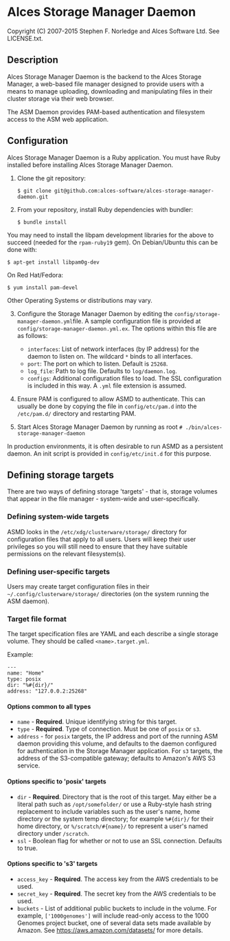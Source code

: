 # Alces Storage Manager Daemon
Copyright (C) 2007-2015 Stephen F. Norledge and Alces Software Ltd. See LICENSE.txt.


## Description
Alces Storage Manager Daemon is the backend to the Alces Storage Manager, a
web-based file manager designed to provide users with a means to manage
uploading, downloading and manipulating files in their cluster storage via
their web browser.

The ASM Daemon provides PAM-based authentication and filesystem access to the
ASM web application.

## Configuration
Alces Storage Manager Daemon is a Ruby application. You must have Ruby
installed before installing Alces Storage Manager Daemon.

1. Clone the git repository:

   ```$ git clone git@github.com:alces-software/alces-storage-manager-daemon.git```

2. From your repository, install Ruby dependencies with bundler:

   ```$ bundle install```

  You may need to install the libpam development libraries for the above to
  succeed (needed for the `rpam-ruby19` gem). On Debian/Ubuntu this can be
  done with:

  ```$ apt-get install libpam0g-dev```

  On Red Hat/Fedora:

  ```$ yum install pam-devel```

  Other Operating Systems or distributions may vary.

3. Configure the Storage Manager Daemon by editing the
  `config/storage-manager-daemon.yml`file. A sample configuration file is
  provided at `config/storage-manager-daemon.yml.ex`. The options within this
  file are as follows:
    * `interfaces`: List of network interfaces (by IP address) for the daemon to
    listen on. The wildcard `*` binds to all interfaces.
    * `port`: The port on which to listen. Default is `25268`.
    * `log_file`: Path to log file. Defaults to `log/daemon.log`.
    * `configs`: Additional configuration files to load. The SSL configuration is
      included in this way. A `.yml` file extension is assumed.

4. Ensure PAM is configured to allow ASMD to authenticate. This can usually be
   done by copying the file in `config/etc/pam.d` into the `/etc/pam.d/`
   directory and restarting PAM.

5. Start Alces Storage Manager Daemon by running as root
   ```# ./bin/alces-storage-manager-daemon```

In production environments, it is often desirable to run ASMD as a persistent
daemon. An init script is provided in `config/etc/init.d` for this purpose.

## Defining storage targets

 There are two ways of defining storage 'targets' - that is, storage volumes
 that appear in the file manager - system-wide and user-specifically.

### Defining system-wide targets

 ASMD looks in the `/etc/xdg/clusterware/storage/` directory for configuration
 files that apply to all users. Users will keep their user privileges so you
 will still need to ensure that they have suitable permissions on the relevant
 filesystem(s).

### Defining user-specific targets

 Users may create target configuration files in their
 `~/.config/clusterware/storage/` directories (on the system running the ASM
 daemon).

### Target file format

 The target specification files are YAML and each describe a single storage
 volume. They should be called `<name>.target.yml`.

 Example:

 ```
 ---
name: "Home"
type: posix
dir: "%#{dir}/"
address: "127.0.0.2:25268"
```

#### Options common to all types

* `name` - **Required**. Unique identifying string for this target.
* `type` - **Required**. Type of connection. Must be one of `posix` or `s3`.
* `address` - for `posix` targets, the IP address and port of the running ASM
daemon providing this volume, and defaults to the daemon configured for
authentication in the Storage Manager application. For `s3` targets, the
address of the S3-compatible gateway; defaults to Amazon's AWS S3 service.

#### Options specific to 'posix' targets

* `dir` - **Required**. Directory that is the root of this target. May either be a literal
path such as `/opt/somefolder/` or use a Ruby-style hash string replacement
to include variables such as the user's name, home directory or the system temp
directory; for example `%#{dir}/` for their home directory, or
`%/scratch/#{name}/` to represent a user's named directory under `/scratch`.
* `ssl` - Boolean flag for whether or not to use an SSL connection. Defaults to
true.

#### Options specific to 's3' targets

* `access_key` - **Required**. The access key from the AWS credentials to be used.
* `secret_key` - **Required**. The secret key from the AWS credentials to be used.
* `buckets` - List of additional public buckets to include in the volume. For
example, `['1000genomes']` will include read-only access to the 1000 Genomes
project bucket, one of several data sets made available by Amazon. See
https://aws.amazon.com/datasets/ for more details.
